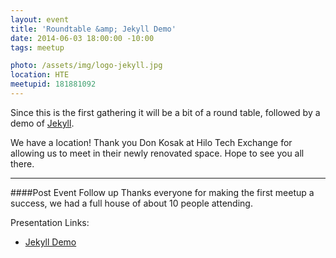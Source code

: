 ```yaml
---
layout: event
title: 'Roundtable &amp; Jekyll Demo'
date: 2014-06-03 18:00:00 -10:00
tags: meetup

photo: /assets/img/logo-jekyll.jpg
location: HTE
meetupid: 181881092
---
```


Since this is the first gathering it will be a bit of a round table, followed by a demo of [Jekyll](http://jekyllrb.com/).

We have a location! Thank you Don Kosak at Hilo Tech Exchange for allowing us to meet in their newly renovated space. Hope to see you all there.

---

####Post Event Follow up
Thanks everyone for making the first meetup a success, we had a full house of about 10 people attending.

Presentation Links:

* [Jekyll Demo](http://www.slideshare.net/EdwardMeehan/jekyll-demo-refresh-hilo)
